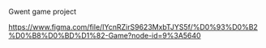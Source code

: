 Gwent game project

https://www.figma.com/file/IYcnRZirS9623MxbTJYS5f/%D0%93%D0%B2%D0%B8%D0%BD%D1%82-Game?node-id=9%3A5640